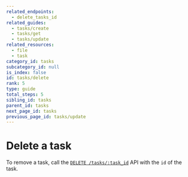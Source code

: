 ```yaml
---
related_endpoints:
  - delete_tasks_id
related_guides:
  - tasks/create
  - tasks/get
  - tasks/update
related_resources:
  - file
  - task
category_id: tasks
subcategory_id: null
is_index: false
id: tasks/delete
rank: 5
type: guide
total_steps: 5
sibling_id: tasks
parent_id: tasks
next_page_id: tasks
previous_page_id: tasks/update
---
```


# Delete a task

To remove a task, call the [`DELETE /tasks/:task_id`](e://delete_tasks_id) API
with the `id` of the task.

<Samples id='delete_tasks_id' >

</Samples>
